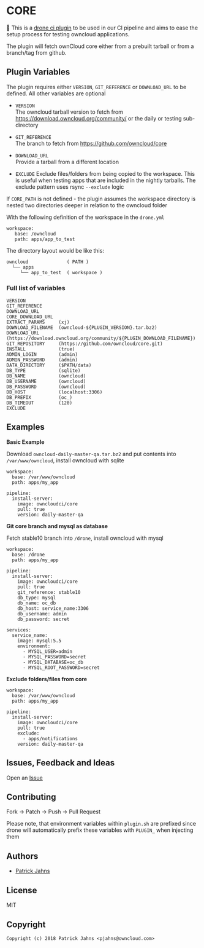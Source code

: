 # CORE

:wrench: This is a [drone ci plugin](https://github.com/drone) to be used in our CI pipeline and aims to ease the setup process for testing owncloud applications.

The plugin will fetch ownCloud core either from a prebuilt tarball or from a branch/tag from github. 

## Plugin Variables

The plugin requires either `VERSION`, `GIT_REFERENCE` or `DOWNLOAD_URL` to be defined. All other variables are optional

- `VERSION`  
The owncloud tarball version to fetch from https://download.owncloud.org/community/ or the daily or testing sub-directory

- `GIT_REFERENCE`  
The branch to fetch from https://github.com/owncloud/core

- `DOWNLOAD_URL`  
Provide a tarball from a different location

- `EXCLUDE`
Exclude files/folders from being copied to the workspace. This is useful when testing apps that are included in the nightly tarballs. The exclude pattern uses rsync `--exclude` logic


If `CORE_PATH` is not defined - the plugin assumes the workspace directory is nested two directories deeper in relation to the owncloud folder

With the following definition of the workspace in the `drone.yml`
```
workspace:
   base: /owncloud
   path: apps/app_to_test
```

The directory layout would be like this:
```
owncloud              ( PATH )
  └── apps  
     └── app_to_test  ( workspace )
```


### Full list of variables

```
VERSION
GIT_REFERENCE
DOWNLOAD_URL
CORE_DOWNLOAD_URL
EXTRACT_PARAMS     (xj)
DOWNLOAD_FILENAME  (owncloud-${PLUGIN_VERSION}.tar.bz2)
DOWNLOAD_URL       (https://download.owncloud.org/community/${PLUGIN_DOWNLOAD_FILENAME})
GIT_REPOSITORY     (https://github.com/owncloud/core.git)
INSTALL            (true)
ADMIN_LOGIN        (admin)
ADMIN_PASSWORD     (admin)
DATA_DIRECTORY     ($PATH/data)
DB_TYPE            (sqlite)
DB_NAME            (owncloud)
DB_USERNAME        (owncloud)
DB_PASSWORD        (owncloud)
DB_HOST            (localhost:3306)
DB_PREFIX          (oc_)
DB_TIMEOUT         (120)
EXCLUDE            
```
## Examples

**Basic Example**  

Download `owncloud-daily-master-qa.tar.bz2` and put contents into `/var/www/owncloud`, install owncloud with sqlite
```
workspace:
  base: /var/www/owncloud
  path: apps/my_app

pipeline:
  install-server:
    image: owncloudci/core
    pull: true
    version: daily-master-qa
```

**Git core branch and mysql as database**  

Fetch stable10 branch into `/drone`, install owncloud with mysql

```
workspace:
  base: /drone
  path: apps/my_app

pipeline:
  install-server:
    image: owncloudci/core
    pull: true
    git_reference: stable10
    db_type: mysql
    db_name: oc_db
    db_host: service_name:3306
    db_username: admin
    db_password: secret

services:
  service_name:
    image: mysql:5.5
    environment:
      - MYSQL_USER=admin
      - MYSQL_PASSWORD=secret
      - MYSQL_DATABASE=oc_db
      - MYSQL_ROOT_PASSWORD=secret
```

**Exclude folders/files from core**

```
workspace:
  base: /var/www/owncloud
  path: apps/my_app

pipeline:
  install-server:
    image: owncloudci/core
    pull: true
    exclude:
      - apps/notifications
    version: daily-master-qa
```

## Issues, Feedback and Ideas

Open an [Issue](https://github.com/owncloud-ci/php/issues)


## Contributing

Fork -> Patch -> Push -> Pull Request


Please note, that environment variables within `plugin.sh` are prefixed since drone will automatically prefix these variables with `PLUGIN_` when injecting them 

## Authors

* [Patrick Jahns](https://github.com/patrickjahns)


## License

MIT


## Copyright

```
Copyright (c) 2018 Patrick Jahns <pjahns@owncloud.com>
```
